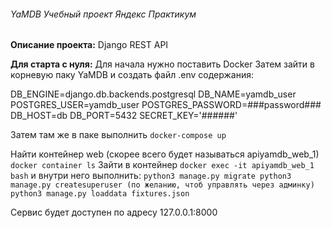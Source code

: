 ###### YaMDB Учебный проект Яндекс Практикум

**Описание проекта:**
Django REST API

**Для старта с нуля:**
Для начала нужно поставить Docker
Затем зайти в корневую паку YaMDB и создать файл .env содержания:

DB_ENGINE=django.db.backends.postgresql
DB_NAME=yamdb_user
POSTGRES_USER=yamdb_user
POSTGRES_PASSWORD=###password###
DB_HOST=db
DB_PORT=5432
SECRET_KEY='######'

Затем там же в паке выполнить `docker-compose up`


Найти контейнер web (скорее всего будет называться apiyamdb_web_1) `docker container ls` 
Зайти в контейнер `docker exec -it apiyamdb_web_1 bash`
и внутри него выполнить:
`python3 manage.py migrate
python3 manage.py createsuperuser (по желанию, чтоб управлять через админку)
python3 manage.py loaddata fixtures.json`

Сервис будет доступен по адресу 127.0.0.1:8000